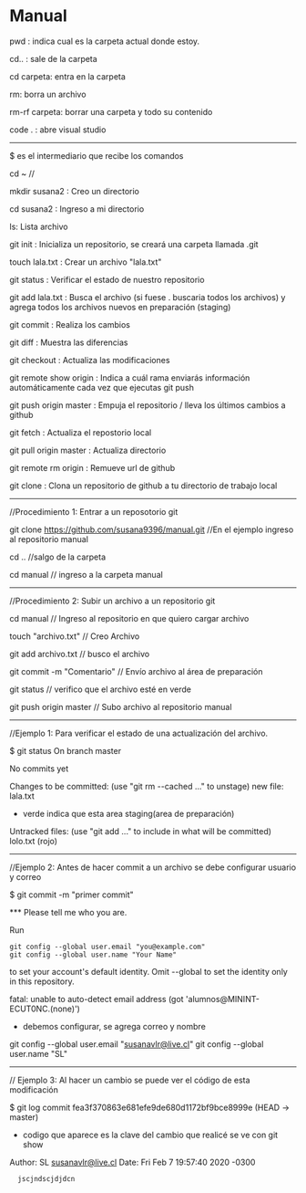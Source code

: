 # Manual

pwd : indica cual es la carpeta actual donde estoy.

cd.. : sale de la carpeta

cd carpeta: entra en la carpeta

rm: borra un archivo

rm-rf carpeta: borrar una carpeta y todo su contenido

code . : abre visual studio

---------------------------------------------------------------
$ es el intermediario que recibe los comandos

cd ~ // 

mkdir susana2 : Creo un directorio

cd susana2 : Ingreso a mi directorio

ls: Lista archivo

git init : Inicializa un repositorio, se creará una carpeta llamada .git

touch   lala.txt : Crear un archivo "lala.txt"

git status : Verificar el estado de nuestro repositorio

git add lala.txt : Busca el archivo (si fuese . buscaria todos los archivos) y  agrega todos los archivos nuevos en preparación (staging)

git commit : Realiza los cambios 

git diff : Muestra las diferencias 

git checkout : Actualiza las modificaciones 

git remote show origin : Indica a cuál rama enviarás información automáticamente cada vez que ejecutas git push

git push origin master : Empuja el repositorio / lleva los últimos cambios a github

git fetch  : Actualiza el repostorio local

git pull origin master  : Actualiza directorio

git remote rm origin : Remueve url de github

git clone : Clona un repositorio de github a tu directorio de trabajo local

-------------------------------------------------------------------------
  //Procedimiento 1: Entrar a un reposotorio git

  git clone https://github.com/susana9396/manual.git //En el ejemplo ingreso al repositorio manual

  cd .. //salgo de la carpeta

  cd manual // ingreso a la carpeta manual
 
-------------------------------------------------------------------------
  //Procedimiento 2: Subir un archivo a un repositorio git

  cd manual // Ingreso al repositorio en que quiero cargar archivo

  touch "archivo.txt" // Creo Archivo 

  git add archivo.txt // busco el archivo

  git commit -m "Comentario" // Envío archivo al área de preparación

  git status // verifico que el archivo esté en verde

  git push origin master // Subo archivo al repositorio manual

-------------------------------------------------------------------------
  //Ejemplo 1: Para verificar el estado de una actualización del archivo.
  
  $ git status
  On branch master 

  No commits yet

  Changes to be committed:
    (use "git rm --cached <file>..." to unstage)
      new file:   lala.txt 
      
  * verde indica que esta area staging(area de preparación)
  
  Untracked files:
   (use "git add <file>..." to include in what will be committed)
      lolo.txt (rojo)

-------------------------------------------------------------------------
  //Ejemplo 2: Antes de hacer commit a un archivo se debe configurar usuario y correo
  
  $ git commit -m "primer commit"

  *** Please tell me who you are.

  Run

    git config --global user.email "you@example.com"
    git config --global user.name "Your Name"

  to set your account's default identity.
  Omit --global to set the identity only in this repository.

  fatal: unable to auto-detect email address (got 'alumnos@MININT-ECUT0NC.(none)')

  * debemos configurar, se agrega correo y nombre

  git config --global user.email "susanavlr@live.cl"
  git config --global user.name "SL"

-------------------------------------------------------------------------
 // Ejemplo 3: Al hacer un cambio se puede ver el código de esta modificación
  
  $ git log
  commit fea3f370863e681efe9de680d1172bf9bce8999e (HEAD -> master) 

  * codigo que aparece es la clave del cambio que realicé se ve con  git show

  Author: SL <susanavlr@live.cl>
  Date:   Fri Feb 7 19:57:40 2020 -0300

      jscjndscjdjdcn
